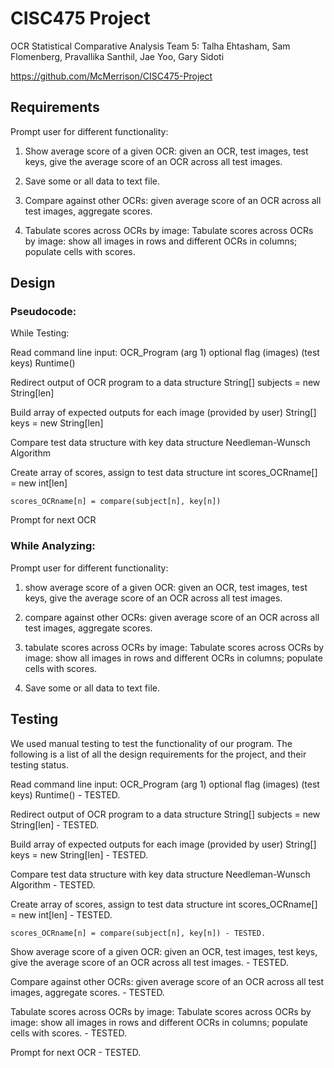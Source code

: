 # CISC475 Project
OCR Statistical Comparative Analysis
Team 5: Talha Ehtasham, Sam Flomenberg, Pravallika Santhil, Jae Yoo, Gary Sidoti


https://github.com/McMerrison/CISC475-Project 


## Requirements
Prompt user for different functionality:

1) Show average score of a given OCR: given an OCR, test images, test keys, give the average score of an OCR across all test images.

2) Save some or all data to text file.

3) Compare against other OCRs: given average score of an OCR across all test images, aggregate scores.

4) Tabulate scores across OCRs by image: Tabulate scores across OCRs by image: show all images in rows and different OCRs in columns; populate cells with scores.

## Design
### Pseudocode: 
While Testing:

Read command line input: OCR_Program (arg 1) optional flag (images) (test keys)
	Runtime()
	
Redirect output of OCR program to a data structure 
	String[] subjects = new String[len]
	
Build array of expected outputs for each image (provided by user)
	String[] keys = new String[len]
	
Compare test data structure with key data structure
	Needleman-Wunsch Algorithm
	
Create array of scores, assign to test data structure
	int scores_OCRname[] = new int[len]
	
	scores_OCRname[n] = compare(subject[n], key[n])
Prompt for next OCR



### While Analyzing:
Prompt user for different functionality:

1) show average score of a given OCR: given an OCR, test images, test keys, give the average score of an OCR across all test images.

2) compare against other OCRs: given average score of an OCR across all test images, aggregate scores.

3) tabulate scores across OCRs by image: Tabulate scores across OCRs by image: show all images in rows and different OCRs in columns; populate cells with scores.

4) Save some or all data to text file.


## Testing

We used manual testing to test the functionality of our program. The following is a list of all the design requirements for the project, and their testing status.

Read command line input: OCR_Program (arg 1) optional flag (images) (test keys)
	Runtime() - TESTED.
	
Redirect output of OCR program to a data structure 
	String[] subjects = new String[len] - TESTED.
	
Build array of expected outputs for each image (provided by user)
	String[] keys = new String[len] - TESTED.
	
Compare test data structure with key data structure
	Needleman-Wunsch Algorithm - TESTED.
	
Create array of scores, assign to test data structure
	int scores_OCRname[] = new int[len] - TESTED.
	
	scores_OCRname[n] = compare(subject[n], key[n]) - TESTED.
	
Show average score of a given OCR: given an OCR, test images, test keys, give the average score of an OCR across all test images.  - TESTED.

Compare against other OCRs: given average score of an OCR across all test images, aggregate scores.  - TESTED.

Tabulate scores across OCRs by image: Tabulate scores across OCRs by image: show all images in rows and different OCRs in columns; populate cells with scores.  - TESTED.

Prompt for next OCR  - TESTED.
